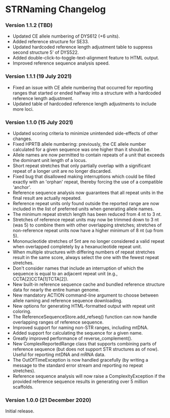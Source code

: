 STRNaming Changelog
===================

### Version 1.1.2 (TBD)
* Updated CE allele numbering of DYS612 (+6 units).
* Added reference structure for SE33.
* Updated hardcoded reference length adjustment table to suppress second
  structure 5' of DYS522.
* Added double-click-to-toggle-text-alignment feature to HTML output.
* Improved reference sequence analysis speed.

### Version 1.1.1 (19 July 2021)
* Fixed an issue with CE allele numbering that occurred for reporting ranges
  that started or ended halfway into a structure with a hardcoded reference
  length adjustment.
* Updated table of hardcoded reference length adjustments to include more loci.

### Version 1.1.0 (15 July 2021)
* Updated scoring criteria to minimize unintended side-effects of other changes.
* Fixed HPRTB allele numbering: previously, the CE allele number calculated
  for a given sequence was one higher than it should be.
* Allele names are now permitted to contain repeats of a unit that exceeds the
  dominant unit length of a locus.
* Short repeat stretches that only partially overlap with a significant repeat
  of a longer unit are no longer discarded.
* Fixed bug that disallowed making interruptions which could be filled exactly
  with an 'orphan' repeat, thereby forcing the use of a compatible 'anchor'.
* Reference sequence analysis now guarantees that all repeat units in the
  final result are actually repeated.
* Reference repeat units only found outside the reported range are now included
  in the list of preferred units when generating allele names.
* The minimum repeat stretch length has been reduced from 4 nt to 3 nt.
* Stretches of reference repeat units may now be trimmed down to 3 nt (was 5) to
  combine them with other overlapping stretches; stretches of non-reference
  repeat units now have a higher minimum of 8 nt (up from 5).
* Mononucleotide stretches of 5nt are no longer considered a valid repeat when
  overlapped completely by a hexanucleotide repeat unit.
* When multiple structures with differing numbers of repeat stretches result in
  the same score, always select the one with the fewest repeat stretches.
* Don't consider names that include an interruption of which the sequence is equal
  to an adjacent repeat unit (e.g., CCTA[2]CCTA[1]TCTA[2]).
* New built-in reference sequence cache and bundled reference structure data for
  nearly the entire human genome.
* New mandatory ACTION command-line argument to choose between allele naming
  and reference sequence downloading.
* New options for generating HTML-formatted output with repeat unit coloring.
* The ReferenceSequenceStore.add_refseq() function can now handle overlapping
  ranges of reference sequence.
* Improved support for naming non-STR ranges, including mtDNA.
* Added support for calculating the sequence for a given name.
* Greatly improved performance of reverse_complement().
* New ComplexReportedRange class that supports combining parts of reference
  sequence (but does not support STR structures as of now). Useful for reporting
  mtDNA and mRNA data.
* The OutOfTimeException is now handled gracefully (by writing a message to the
  standard error stream and reporting no repeat stretches).
* Reference sequence analysis will now raise a ComplexityException if the
  provided reference sequence results in generating over 5 million scaffolds.


### Version 1.0.0 (21 December 2020)
Initial release.
